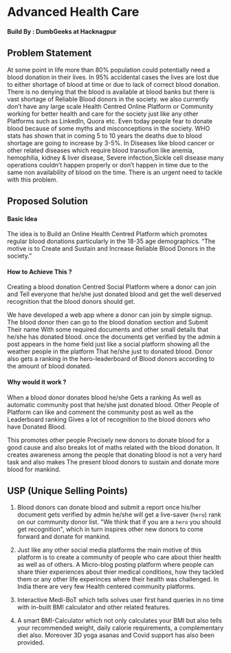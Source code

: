 # Advanced Health Care
#### Build By : DumbGeeks at Hacknagpur

## Problem Statement
<p>At some point in life more than 80% population could potentially need a blood donation in their lives.  In 95% accidental cases the lives are lost due to either shortage of blood at time or due to lack of correct blood donation. There is no denying that the blood is available at blood banks but there is vast shortage of Reliable Blood donors in the society. we also currently don’t have any large scale Health Centred Online Platform or Community working for better health and care for the society just like any other Platforms such as LinkedIn, Quora etc. Even today people fear to donate blood because of some myths and misconceptions in the society. WHO stats has shown that in coming 5 to 10 years the deaths due to blood shortage are going to increase by 3-5%. In Diseases like blood cancer or other  related diseases which require blood transufion like anemia, hemophilia, kidney & liver disease, Severe infection,Sickle cell disease many operations couldn’t happen properly or don’t happen in time due to the same non availability of blood on the time. There is an urgent need to tackle with this problem.
</p>

## Proposed Solution
#### Basic Idea
<p>The idea is to Build an Online Health Centred Platform which promotes regular blood donations particularly in the 18-35 age demographics. “The motive is to Create and Sustain and Increase Reliable Blood Donors in the society.”
</p>

#### How to Achieve This ? 
<p>Creating a blood donation Centred Social Platform where a donor can join and Tell everyone that he/she just donated blood and get the well deserved recognition that the blood donors should get.

We have developed a web app where a donor can join by simple signup. The blood donor then can go to the blood donation section and Submit Their name With some required documents and other small details that he/she has donated blood. once the documents get verified by the admin a post appears in the home field just like a social platform showing all the weather people in the platform That he/she just to donated blood. Donor also gets a ranking in the hero-leaderboard of Blood donors according to the amount of blood donated.
</p>

#### Why would it work ?
<p>When a blood donor donates blood he/she Gets a ranking As well as automatic community post that he/she just donated blood. Other People of Platform can like and comment the community post as well as the Leaderboard ranking Gives a lot of recognition to the blood donors who have Donated Blood.

This promotes other people Precisely new donors to donate blood for a good cause and also breaks lot of maths related with the blood donation. It creates awareness among the people that donating blood is not a very hard task and also makes The present blood donors to sustain and donate more blood for mankind.
</p>

## USP (Unique Selling Points)
1. Blood donors can donate blood and submit a report once his/her document gets verified by admin he/she will get a live-saver (`hero`) rank on our community donor list. "We think that if you are a `hero` you should get recognition", which in turn inspires other new donors to come forward and donate for mankind.

2. Just like any other social media platforms the main motive of this platform is to create a community of people who care about thier health as well as of others. A Micro-blog posting platform where people can share thier experiences about thier medical conditions, how they tackled them or any other life experinces where their health was challenged. In India there are very few Health centered community platforms.

3. Interactive Medi-BoT which tells solves user first hand queries in no time with in-built BMI calculator and other related features.

4. A smart BMI-Calculator which not only calculates your BMI but also tells your recommended weight, daily calorie requirements, a complementary diet also. Moreover 3D yoga asanas and Covid support has also been provided.

